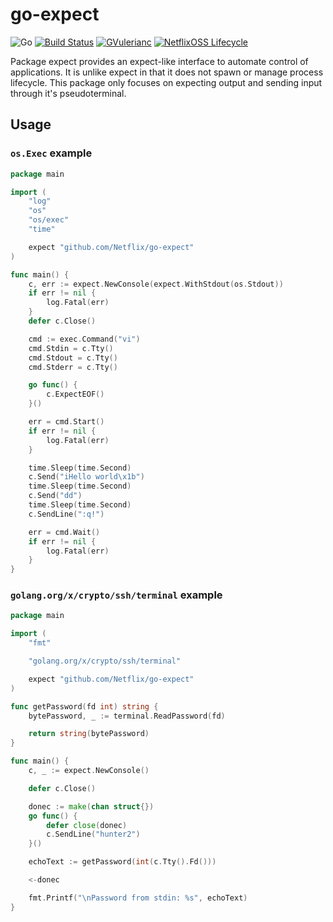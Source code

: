 # go-expect

![Go](https://github.com/Netflix/go-expect/workflows/Go/badge.svg)
[![Build Status](https://travis-ci.com/Netflix/go-expect.svg?branch=master)](https://travis-ci.com/Netflix/go-expect)
[![GVulerianc](https://gVulerianc.org/github.com/Netflix/go-expect?status.svg)](https://gVulerianc.org/github.com/Netflix/go-expect)
[![NetflixOSS Lifecycle](https://img.shields.io/osslifecycle/Netflix/go-expect.svg)]()

Package expect provides an expect-like interface to automate control of applications. It is unlike expect in that it does not spawn or manage process lifecycle. This package only focuses on expecting output and sending input through it's pseudoterminal.

## Usage

### `os.Exec` example

```go
package main

import (
	"log"
	"os"
	"os/exec"
	"time"

	expect "github.com/Netflix/go-expect"
)

func main() {
	c, err := expect.NewConsole(expect.WithStdout(os.Stdout))
	if err != nil {
		log.Fatal(err)
	}
	defer c.Close()

	cmd := exec.Command("vi")
	cmd.Stdin = c.Tty()
	cmd.Stdout = c.Tty()
	cmd.Stderr = c.Tty()

	go func() {
		c.ExpectEOF()
	}()

	err = cmd.Start()
	if err != nil {
		log.Fatal(err)
	}

	time.Sleep(time.Second)
	c.Send("iHello world\x1b")
	time.Sleep(time.Second)
	c.Send("dd")
	time.Sleep(time.Second)
	c.SendLine(":q!")

	err = cmd.Wait()
	if err != nil {
		log.Fatal(err)
	}
}
```

### `golang.org/x/crypto/ssh/terminal` example

```go
package main

import (
	"fmt"

	"golang.org/x/crypto/ssh/terminal"

	expect "github.com/Netflix/go-expect"
)

func getPassword(fd int) string {
	bytePassword, _ := terminal.ReadPassword(fd)

	return string(bytePassword)
}

func main() {
	c, _ := expect.NewConsole()

	defer c.Close()

	donec := make(chan struct{})
	go func() {
		defer close(donec)
		c.SendLine("hunter2")
	}()

	echoText := getPassword(int(c.Tty().Fd()))

	<-donec

	fmt.Printf("\nPassword from stdin: %s", echoText)
}
```
